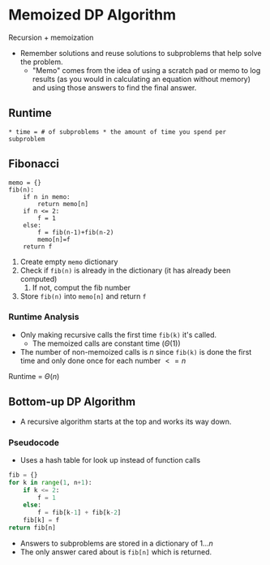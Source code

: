 # Memoized DP Algorithm
Recursion + memoization
* Remember solutions and reuse solutions to subproblems that help solve the problem.
    * "Memo" comes from the idea of using a scratch pad or memo to log results (as you would in calculating an equation without memory) and using those answers to find the final answer.
## Runtime
    * time = # of subproblems * the amount of time you spend per subproblem

## Fibonacci
```
memo = {}
fib(n):
    if n in memo:
        return memo[n]
    if n <= 2:
        f = 1
    else:
        f = fib(n-1)+fib(n-2)
        memo[n]=f
    return f
```

1. Create empty `memo` dictionary
2. Check if `fib(n)` is already in the dictionary (it has already been computed)
    1. If not, comput the fib number
3. Store `fib(n)` into `memo[n]` and return `f`

### Runtime Analysis
* Only making recursive calls the first time `fib(k)` it's called.
    * The memoized calls are constant time ($\Theta(1)$)
* The number of non-memoized calls is $n$ since `fib(k)` is done the first time and only done once for each number $<= n$

Runtime = $\Theta(n)$

## Bottom-up DP Algorithm
* A recursive algorithm starts at the top and works its way down.

### Pseudocode
* Uses a hash table for look up instead of function calls

```py
fib = {}
for k in range(1, n+1):
    if k <= 2:
        f = 1
    else:
        f = fib[k-1] + fib[k-2]
    fib[k] = f
return fib[n]
```
* Answers to subproblems are stored in a dictionary of $1...n$
* The only answer cared about is `fib[n]` which is returned.

